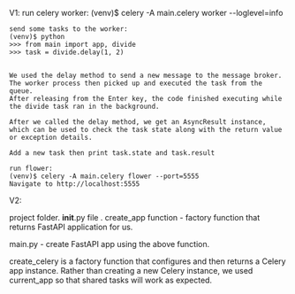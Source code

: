 V1: 
    run celery worker:
    (venv)$ celery -A main.celery worker --loglevel=info

    send some tasks to the worker:
    (venv)$ python
    >>> from main import app, divide
    >>> task = divide.delay(1, 2)


    We used the delay method to send a new message to the message broker. The worker process then picked up and executed the task from the queue.
    After releasing from the Enter key, the code finished executing while the divide task ran in the background.

    After we called the delay method, we get an AsyncResult instance, which can be used to check the task state along with the return value or exception details.

    Add a new task then print task.state and task.result

    run flower:
    (venv)$ celery -A main.celery flower --port=5555
    Navigate to http://localhost:5555


V2:

project folder. __init__.py file . create_app function - factory function that returns FastAPI application for us.

main.py - create FastAPI app using the above function.

create_celery is a factory function that configures and then returns a Celery app instance.
Rather than creating a new Celery instance, we used current_app so that shared tasks will work as expected.